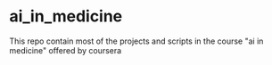 # ai_in_medicine
This repo contain most of the projects and scripts in the course "ai in medicine" offered by coursera
